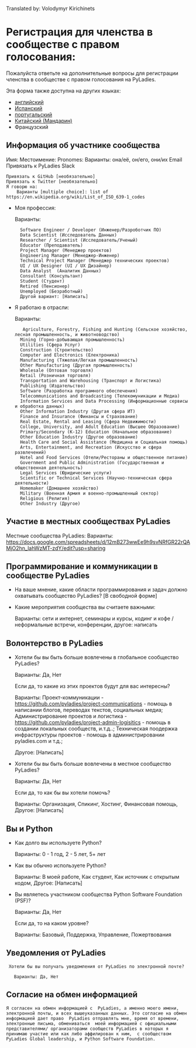Translated by: Volodymyr Kirichinets


# Регистрация для членства в сообществе с правом голосования:

Пожалуйста ответьте на дополнительные вопросы для регистрации членства в сообществе с правом голосования на PyLadies.

Эта форма также доступна на других языках:

- [английский](https://github.com/pyladies/project-admin-logisitics/blob/master/forms/voting-membership-form-en.md)
- [Испанский](https://github.com/pyladies/project-admin-logisitics/blob/master/forms/voting-membership-form-es.md)
- [португальский](https://github.com/pyladies/project-admin-logisitics/blob/master/forms/voting-membership-form-pt.md)
- [Китайский (Мандарин)](https://github.com/pyladies/project-admin-logisitics/blob/master/forms/voting-membership-form-pt.md) 
- Французский

## Информация об участнике сообщества 

   Имя:
   Местоимение:
    Pronomes:
         Варианты: она/её, он/его, они/их
    Email
    Привязать к PyLadies Slack

    Привязать к GitHub [необязательно]
    Привязать к Twitter [необязательно]
    Я говорю на:
        Варианты [multiple choice]: list of https://en.wikipedia.org/wiki/List_of_ISO_639-1_codes

- Моя профессия:

   Варианты:
  
        Software Engineer / Developer (Инженер/Разроботчик ПО)
        Data Scientist (Исследователь Данных)       
        Researcher / Scientist (Исследователь/Ученый)
        Educator (Преподаватель)
        Project Manager (Менеджер проектов)
        Engineering Manager (Менеджер-Инженер)
        Technical Project Manager (Менеджер технических проектов)
        UI / UX Designer (UI / UX Дизайнер)
        Data Analyst  (Аналитик Данных)
        Consultant (Консультант)
        Student (Студент)
        Retired (Пенсионер)
        Unemployed (Безработный)
        Другой вариант: [Написать]

- Я работаю в отрасли:
  
   Варианты:
        
         Agriculture, Forestry, Fishing and Hunting (Сельское хозяйство, лесная промышленность, и животноводство)
        Mining (Горно-добывающая промышленность)
        Utilities (Сфера Услуг)
        Construction (Строительство)
        Computer and Electronics (Електроника)
        Manufacturing (Тяжелая/Легкая промышленность)
        Other Manufacturing (Другая промышленность)
        Wholesale (Оптовая торговля)
        Retail (Розничная торговля)
        Transportation and Warehousing (Транспорт и Логистика)
        Publishing (Издательство)
        Software (Разработка програмного обеспечения)
        Telecommunications and Broadcasting (Телекомуникации и Медиа)
        Information Services and Data Processing (Информационные сервисы и обработка данных)
        Other Information Industry (Другая сфера ИТ)
        Finance and Insurance (Финансы и Страхование)
        Real Estate, Rental and Leasing (Сфера Недвижимости)
        College, University, and Adult Education (Высшее Образование)
        Primary/Secondary (K-12) Education (Начальное образование)
        Other Education Industry (Другое образование)
        Health Care and Social Assistance (Медицина и Социальная помощь)
        Arts, Entertainment, and Recreation (Искусство и сфера развлечений)
        Hotel and Food Services (Отели/Рестораны и общественное питание)
        Government and Public Administration (Государственная и общественная деятельность)
        Legal Services (Юридические услуги)
        Scientific or Technical Services (Научно-техническая сфера деятельности)
        Homemaker (Домашнее хозяйство)
        Military (Военная Армия и военно-промышленный сектор)
        Religious (Религия)
        Other Industry (Другое)



## Участие в местных сообществах PyLadies

   Местные сообщества PyLadies:
       Варианты: https://docs.google.com/spreadsheets/d/12mB273wwEe9h9svNRfGR22rQAMjO2hn_lahWzMT-zdY/edit?usp=sharing


## Программирование и коммуникации в сообществе PyLadies

- На ваше мнение, какие области программирования и задач должно охватывать сообщество PyLadies? [В свободной форме]

- Какие мероприятия сообщества вы считаете важными:
    
   Варианты: сети и интернет, семинары и курсы, кодинг и кофе / неформальные встречи, конференции, другое: написать


##  Волонтерство в PyLadies

- Хотели бы вы быть больше вовлечены в глобальное сообщество PyLadies?
  
   Варианты: Да, Нет
  
   Если да, то какие из этих проектов будут для вас интересны?
  
   Варианты:  Проект-коммуникации - https://github.com/pyladies/project-communications - помощь в написании блогов, переводах текстов, социальных медиа;
   Администрирование проектов и логистика - https://github.com/pyladies/project-admin-logisitics - помощь в создании локальных сообществ, и.т.д..;
   Техническая поодержка инфраструктуры проектов - помощь в администрировании pyladies.com и т.д.; 

  Другое: [Написать]


- Хотели бы вы быть больше вовлечены в местное сообщество PyLadies?
  
   Варианты: Да, Нет
  
   Если да, то как бы вы хотели помочь?
  
   Варианты:  Организация, Спикинг,  Хостинг, Финансовая помощь, Другое:  [Написать]

## Вы и Python

- Как долго вы используете Python? 

   Варианты: 0 - 1 год,  2 - 5 лет, 5+ лет


- Как вы обычно используете Python?
  
   Варианты: В моей работе, Как студент, Как источник с открытым кодом, Другое: [Написать]



- Вы являетесь участником сообщества Python Software Foundation (PSF)? 
  
   Варианты: Да, Нет
  
  
   Если да, то на каком уровне? 
    
   Варианты:  Базовый, Поддержка, Управление, Пожертвования


## Уведомления от PyLadies

     Хотели бы вы получать уведомления от PyLadies по электронной почте?

       Варианты: Да, Нет

## Согласие на обмен информацией

    Я согласен на обмен информацией с  PyLadies, а именно моего имени, электронной почты, и всех вышеуказанных данных. Это согласие на обмен информацией дает право  PyLadies отправлять мне, время от времени, электронные письма, обмениваться  моей информацией с официальными представителями/ организаторами сообществ PyLadies в которых я принимаю участие или как либо аффилирован к ним,  с сообществом PyLadies Global leadership, и Python Software Foundation.
